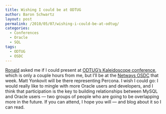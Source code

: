 ```yaml
---
title: Wishing I could be at ODTUG
author: Baron Schwartz
layout: post
permalink: /2010/05/07/wishing-i-could-be-at-odtug/
categories:
  - Conferences
  - Oracle
  - SQL
tags:
  - ODTUG
  - OSDC
---
```

[Ronald][1] asked me if I could present at [ODTUG&#8217;s Kaleidoscope conference][2], which is only a couple hours from me, but I&#8217;ll be at the [Netways OSDC][3] that week. Matt Yonkovit will be there representing Percona. I wish I could go: I would really like to mingle with more Oracle users and developers, and I think that participation is the key to building relationships between MySQL and Oracle users &#8212; two groups of people who are going to be overlapping more in the future. If you can attend, I hope you will &#8212; and blog about it so I can read.

 [1]: http://ronaldbradford.com/
 [2]: http://www.odtugkaleidoscope.com/
 [3]: http://www.netways.de/en/osdc/osdc_2010/